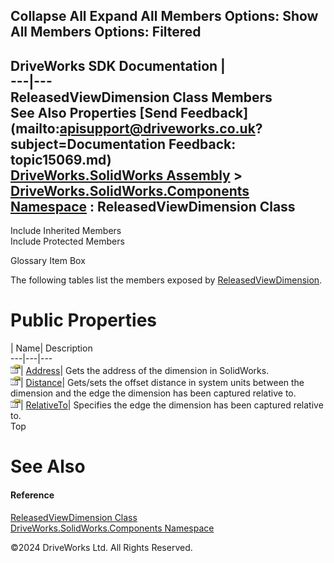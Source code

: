        

 Collapse All Expand All  Members Options: Show All  Members Options: Filtered   
---  
DriveWorks SDK Documentation  |   
---|---  
ReleasedViewDimension Class Members   
See Also Properties [Send Feedback](mailto:apisupport@driveworks.co.uk?subject=Documentation Feedback: topic15069.md)  
[DriveWorks.SolidWorks Assembly](topic13342.md) > [DriveWorks.SolidWorks.Components Namespace](topic13925.md) : ReleasedViewDimension Class  
---  
  
Include Inherited Members    
Include Protected Members  


Glossary Item Box

The following tables list the members exposed by [ReleasedViewDimension](topic15069.md).

# Public Properties

| Name| Description  
---|---|---  
![Public Property](dotnetimages/publicProperty.gif)| [Address](topic15075.md)| Gets the address of the dimension in SolidWorks.   
![Public Property](dotnetimages/publicProperty.gif)| [Distance](topic15076.md)| Gets/sets the offset distance in system units between the dimension and the edge the dimension has been captured relative to.   
![Public Property](dotnetimages/publicProperty.gif)| [RelativeTo](topic15077.md)| Specifies the edge the dimension has been captured relative to.   
Top

# See Also

#### Reference

[ReleasedViewDimension Class](topic15069.md)   
[DriveWorks.SolidWorks.Components Namespace](topic13925.md)

©2024 DriveWorks Ltd. All Rights Reserved.
